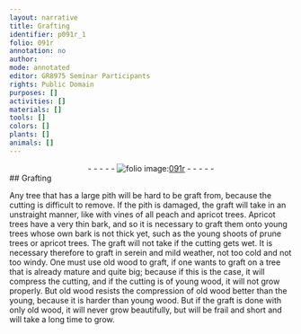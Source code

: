 ```yaml
---
layout: narrative
title: Grafting
identifier: p091r_1
folio: 091r
annotation: no
author:
mode: annotated
editor: GR8975 Seminar Participants
rights: Public Domain
purposes: []
activities: []
materials: []
tools: []
colors: []
plants: []
animals: []
---
```


 <div class="folio" align="center">- - - - - <a href="http://gallica.bnf.fr/ark:/12148/btv1b10500001g/f187.image" target="_blank"><img src="https://cu-mkp.github.io/GR8975-edition/assets/photo-icon.png" alt="folio image: " style="display:inline-block; margin-bottom:-3px;"/>091r</a> - - - - - </div> 
## Grafting

 
 Any tree that has a large pith will be hard to be graft from, because the cutting is difficult to remove. If the pith is damaged, the graft will take in an unstraight manner, like with vines of all peach and apricot trees. Apricot trees have a very thin bark, and so it is necessary to graft them onto young trees whose own bark is not thick yet, such as the young shoots of prune trees or apricot trees. The graft will not take if the cutting gets wet. It is necessary therefore to graft in serein and mild weather, not too cold and not too windy. One must use old wood to graft, if one wants to graft on a tree that is already mature and quite big; because if this is the case, it will compress the cutting, and if the cutting is of young wood, it will not grow properly. But old wood resists the compression of old wood better than the young, because it is harder than young wood. But if the graft is done with only old wood, it will never grow beautifully, but will be frail and short and will take a long time to grow. 
 